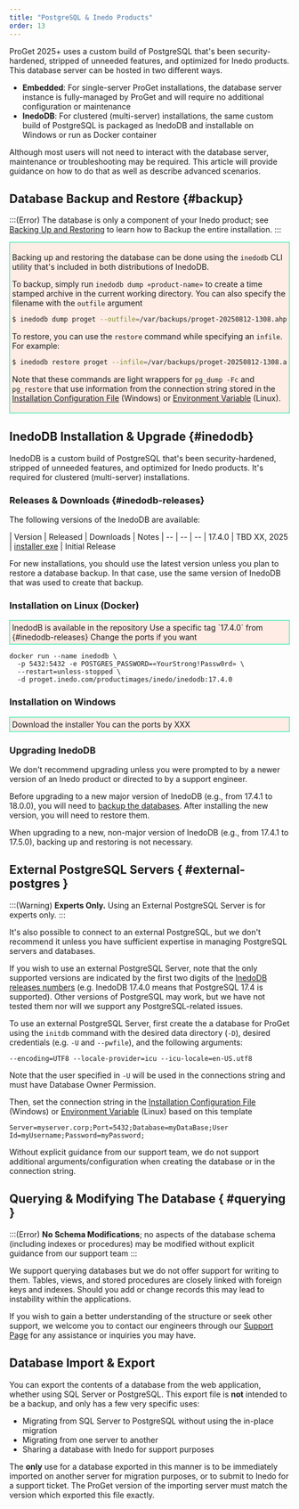 ```yaml
---
title: "PostgreSQL & Inedo Products"
order: 13
---
```


<!--
:::(Internal)
Starting with ProGet 2025, we have embarked on our multi-year journey of [saying goodbye to SQL Server](https://blog.inedo.com/inedo/so-long-sql-server-thanks-for-all-the-fetch/). 
In its place, we will be switching to an embedded distribution of PostgreSQL with the option to use your own PostgreSQL Server. We also plan to support both databases for at least two major releases, to make the transition as painless as possible. There’s no rush to migrate immediately.
:::
-->

ProGet 2025+ uses a custom build of PostgreSQL that's been security-hardened, stripped of unneeded features, and optimized for Inedo products. This database server can be hosted in two different ways.

* **Embedded**: For single-server ProGet installations, the database server instance is fully-managed by ProGet and will require no additional configuration or maintenance
* **InedoDB**: For clustered (multi-server) installations, the same custom build of PostgreSQL is packaged as InedoDB and installable on Windows or run as Docker container

Although most users will not need to interact with the database server, maintenance or troubleshooting may be required. This article will provide guidance on how to do that as well as describe advanced scenarios.

## Database Backup and Restore {#backup}

:::(Error)
The database is only a component of your Inedo product; see [Backing Up and Restoring](/docs/installation/backing-up-restoring) to learn how to Backup the entire installation.
:::

<div style="background-color:#FEECE5;padding:4px;border:solid 1px #0FECA1;">

Backing up and restoring the database can be done using the `inedodb` CLI utility that's included in both distributions of InedoDB.

To backup, simply run `inedodb dump «product-name»` to create a time stamped archive in the current working directory. You can also specify the filename with the `outfile` argument 

```bash
$ inedodb dump proget --outfile=/var/backups/proget-20250812-1308.ahpak
```

To restore, you can use the `restore` command while specifying an `infile`. For example:

```bash
$ inedodb restore proget --infile=/var/backups/proget-20250812-1308.ahpak
```

Note that these commands are light wrappers for `pg_dump -Fc` and `pg_restore` that use information from the connection string stored in the [Installation Configuration File](/docs/installation/configuration-files) (Windows) or [Environment Variable](/docs/installation/linux/supported-environment-variables) (Linux).

</div>



## InedoDB Installation & Upgrade {#inedodb}

InedoDB is a custom build of PostgreSQL that's been security-hardened, stripped of unneeded features, and optimized for Inedo products. It's required for clustered (multi-server) installations.

### Releases & Downloads {#inedodb-releases}

The following versions of the InedoDB are available:

| Version | Released | Downloads | Notes
| -- | -- | --
| 17.4.0 | TBD XX, 2025 | [installer exe](#) | Initial Release

For new installations, you should use the latest version unless you plan to restore a database backup. In that case, use the same version of InedoDB that was used to create that backup.

<!--
#inedodb-releases}
Note that the first two digits of InedoDB's version correspond to the [PostgreSQL version number](https://www.postgresql.org/support/versioning/) used.
-->


### Installation on Linux (Docker)

<div style="background-color:#FEECE5;padding:4px;border:solid 1px #0FECA1;">
InedodB is available in the repository
Use a specific tag `17.4.0` from {#inedodb-releases}
Change the ports if you want
</div>

```
docker run --name inedodb \
  -p 5432:5432 -e POSTGRES_PASSWORD=«YourStrong!Passw0rd» \
  --restart=unless-stopped \
  -d proget.inedo.com/productimages/inedo/inedodb:17.4.0
```

### Installation on Windows

<div style="background-color:#FEECE5;padding:4px;border:solid 1px #0FECA1;">
Download the installer
You can the ports by XXX
</div>

### Upgrading InedoDB

We don't recommend upgrading unless you were prompted to by a newer version of an Inedo product or directed to by a support engineer.

Before upgrading to a new major version of InedoDB (e.g., from 17.4.1 to 18.0.0), you will need to [backup the databases](#backup). After installing the new version, you will need to restore them.

When upgrading to a new, non-major version of InedoDB (e.g., from 17.4.1 to 17.5.0), backing up and restoring is not necessary.

## External PostgreSQL Servers { #external-postgres }

:::(Warning)
**Experts Only.** Using an External PostgreSQL Server is for experts only.
:::

It's also possible to connect to an external PostgreSQL, but we don't recommend it unless you have sufficient expertise in managing PostgreSQL servers and databases.

If you wish to use an external PostgreSQL Server, note that the only supported versions are indicated by the first two digits of the [InedoDB releases numbers](#inedodb-releases) (e.g. InedoDB 17.4.0 means that PostgreSQL 17.4 is supported). Other versions of PostgreSQL may work, but we have not tested them nor will we support any PostgreSQL-related issues.

To use an external PostgreSQL Server, first create the a database for ProGet using the `initdb` command with the desired data directory (`-D`), desired credentials (e.g. `-U` and `--pwfile`), and the following arguments:
```
--encoding=UTF8 --locale-provider=icu --icu-locale=en-US.utf8
```

Note that the user specified in `-U` will be used in the connections string and must have Database Owner Permission. 

Then, set the connection string in the [Installation Configuration File](/docs/installation/configuration-files) (Windows) or [Environment Variable](/docs/installation/linux/supported-environment-variables) (Linux) based on this template

```
Server=myserver.corp;Port=5432;Database=myDataBase;User Id=myUsername;Password=myPassword;
```

Without explicit guidance from our support team, we do not support additional arguments/configuration when creating the database or in the connection string.

## Querying & Modifying The Database { #querying }

:::(Error)
**No Schema Modifications**; no aspects of the database schema (including indexes or procedures) may be modified without explicit guidance from our support team
:::

We support querying databases but we do not offer support for writing to them. Tables, views, and stored procedures are closely linked with foreign keys and indexes. Should you add or change records this may lead to instability within the applications.

If you wish to gain a better understanding of the structure or seek other support, we welcome you to contact our engineers through our [Support Page](https://inedo.com/support) for any assistance or inquiries you may have.


## Database Import & Export

You can export the contents of a database from the web application, whether using SQL Server or PostgreSQL. This export file is **not** intended to be a backup, and only has a few very specific uses:

 * Migrating from SQL Server to PostgreSQL without using the in-place migration
 * Migrating from one server to another
 * Sharing a database with Inedo for support purposes

The **only** use for a database exported in this manner is to be immediately imported on another server for migration purposes, or to submit to Inedo for a support ticket. The ProGet version of the importing server must match the version which exported this file exactly.
